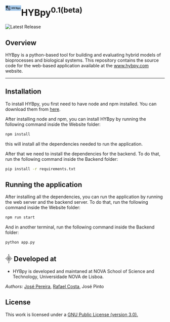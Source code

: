 # HYBpy<sup>0.1(beta)</sup> <img align="left" src="Website/hybpy/src/Image/hybpy_logo.png" width="50" />   

![Latest Release](https://img.shields.io/github/v/release/joko1712/HYBpy)

## Overview

HYBpy is a python-based tool for building and evaluating hybrid models of bioprocesses and biological systems.
This repository contains the source code for the web-based application available at the www.hybpy.com website.


________________________________________________________________

## Installation

To install HYBpy, you first need to have node and npm installed. You can download them from [here](https://nodejs.org/en/download/).

After installing node and npm, you can install HYBpy by running the following command inside the Website folder:

```bash
npm install
```

this will install all the dependencies needed to run the application.

After that we need to install the dependencies for the backend. To do that, run the following command inside the Backend folder:

```bash
pip install -r requirements.txt
```

## Running the application

After installing all the dependencies, you can run the application by running the web server and the backend server. To do that, run the following command inside the Website folder:

```bash
npm run start
```

And in another terminal, run the following command inside the Backend folder:

```bash
python app.py
```

## ⸎ Developed at

-   HYBpy is developed and maintaned at NOVA School of Science and Technology, Universidade NOVA de Lisboa.

*Authors:* [José Pereira](https://github.com/joko1712), [Rafael Costa](https://github.com/r-costa), José Pinto

## License

This work is licensed under a <a href="https://www.gnu.org/licenses/gpl-3.0.html"> GNU Public License (version 3.0).</a>
